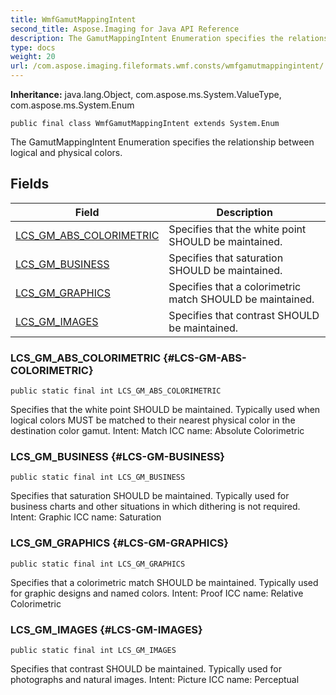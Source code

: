 ```yaml
---
title: WmfGamutMappingIntent
second_title: Aspose.Imaging for Java API Reference
description: The GamutMappingIntent Enumeration specifies the relationship between logical and physical colors.
type: docs
weight: 20
url: /com.aspose.imaging.fileformats.wmf.consts/wmfgamutmappingintent/
---
```

**Inheritance:**
java.lang.Object, com.aspose.ms.System.ValueType, com.aspose.ms.System.Enum
```
public final class WmfGamutMappingIntent extends System.Enum
```

The GamutMappingIntent Enumeration specifies the relationship between logical and physical colors.
## Fields

| Field | Description |
| --- | --- |
| [LCS_GM_ABS_COLORIMETRIC](#LCS-GM-ABS-COLORIMETRIC) | Specifies that the white point SHOULD be maintained. |
| [LCS_GM_BUSINESS](#LCS-GM-BUSINESS) | Specifies that saturation SHOULD be maintained. |
| [LCS_GM_GRAPHICS](#LCS-GM-GRAPHICS) | Specifies that a colorimetric match SHOULD be maintained. |
| [LCS_GM_IMAGES](#LCS-GM-IMAGES) | Specifies that contrast SHOULD be maintained. |
### LCS_GM_ABS_COLORIMETRIC {#LCS-GM-ABS-COLORIMETRIC}
```
public static final int LCS_GM_ABS_COLORIMETRIC
```


Specifies that the white point SHOULD be maintained. Typically used when logical colors MUST be matched to their nearest physical color in the destination color gamut. Intent: Match ICC name: Absolute Colorimetric

### LCS_GM_BUSINESS {#LCS-GM-BUSINESS}
```
public static final int LCS_GM_BUSINESS
```


Specifies that saturation SHOULD be maintained. Typically used for business charts and other situations in which dithering is not required. Intent: Graphic ICC name: Saturation

### LCS_GM_GRAPHICS {#LCS-GM-GRAPHICS}
```
public static final int LCS_GM_GRAPHICS
```


Specifies that a colorimetric match SHOULD be maintained. Typically used for graphic designs and named colors. Intent: Proof ICC name: Relative Colorimetric

### LCS_GM_IMAGES {#LCS-GM-IMAGES}
```
public static final int LCS_GM_IMAGES
```


Specifies that contrast SHOULD be maintained. Typically used for photographs and natural images. Intent: Picture ICC name: Perceptual

